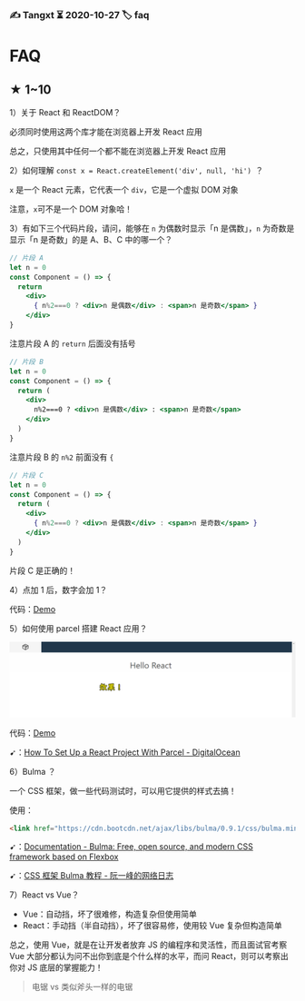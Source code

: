 ### ✍️ Tangxt ⏳ 2020-10-27 🏷️ faq

# FAQ

## ★ 1~10

1）关于 React 和 ReactDOM？

必须同时使用这两个库才能在浏览器上开发 React 应用

总之，只使用其中任何一个都不能在浏览器上开发 React 应用

2）如何理解 `const x = React.createElement('div', null, 'hi') `？

`x` 是一个 React 元素，它代表一个 `div`，它是一个虚拟 DOM 对象

注意，`x`可不是一个 DOM 对象哈！

3）有如下三个代码片段，请问，能够在 `n` 为偶数时显示「n 是偶数」，`n` 为奇数是显示「n 是奇数」的是 A、B、C 中的哪一个？

``` jsx
// 片段 A
let n = 0
const Component = () => {
  return 
    <div>
      { n%2===0 ? <div>n 是偶数</div> : <span>n 是奇数</span> }
    </div>
}
```

注意片段 A 的 `return` 后面没有括号

``` jsx
// 片段 B
let n = 0
const Component = () => {
  return (
    <div>
      n%2===0 ? <div>n 是偶数</div> : <span>n 是奇数</span>
    </div>
  )
}
```

注意片段 B 的 `n%2` 前面没有 `{`

``` jsx
// 片段 C
let n = 0
const Component = () => {
  return (
    <div>
      { n%2===0 ? <div>n 是偶数</div> : <span>n 是奇数</span> }
    </div>
  )
}
```

片段 C 是正确的！

4）点加 1 后，数字会加 1？

代码：[Demo](https://codesandbox.io/s/twilight-sun-iogjz)

5）如何使用 parcel 搭建 React 应用？

![react 应用](assets/img/2020-12-26-14-38-03.png)

代码：[Demo](https://github.com/ppambler/react-demo/commit/76817a1d2bb5be4244015353e56de0b6f1ffdde1)

➹：[How To Set Up a React Project With Parcel - DigitalOcean](https://www.digitalocean.com/community/tutorials/how-to-set-up-a-react-project-with-parcel)

6）Bulma ？

一个 CSS 框架，做一些代码测试时，可以用它提供的样式去搞！

使用：

``` html
<link href="https://cdn.bootcdn.net/ajax/libs/bulma/0.9.1/css/bulma.min.css" rel="stylesheet">
```

➹：[Documentation - Bulma: Free, open source, and modern CSS framework based on Flexbox](https://bulma.io/documentation/)

➹：[CSS 框架 Bulma 教程 - 阮一峰的网络日志](http://www.ruanyifeng.com/blog/2017/10/bulma.html)

7）React vs Vue？

- Vue：自动挡，坏了很难修，构造复杂但使用简单
- React：手动挡（半自动挡），坏了很容易修，使用较 Vue 复杂但构造简单

总之，使用 Vue，就是在让开发者放弃 JS 的编程序和灵活性，而且面试官考察 Vue 大部分都认为问不出你到底是个什么样的水平，而问 React，则可以考察出你对 JS 底层的掌握能力！

> 电锯 vs 类似斧头一样的电锯
